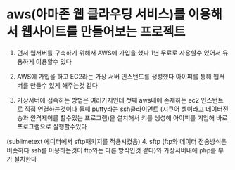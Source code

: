 # aws(아마존 웹 클라우딩 서비스)를 이용해서 웹사이트를 만들어보는 프로젝트


1. 먼저 웹서버를 구축하기 위해서 AWS에 가입을 했다 1년 무료로 사용할수 있어서 유용하게 이용할수 있다



2. AWS에 가입을 하고 EC2라는 가상 서버 인스턴드를 생성했다 아이피를 통해 웹서버를 만들수 있게 해주는것 같다



3. 가상서버에 접속하는 방법은 여러가지인데 
  첫째 aws내에 존재하는 ec2 인스턴트로 직접 연결하는것이다
  둘째 putty라는 ssh클라이언트 (시큐어 셀이라고 데이터전송과 원격제어를 할수있는 프로그램)을 설치해서 키를 생성해 아이피를 기입해 바로 프로그램으로 실행할수있다
  
 
 
 (sublimetext 에디터에서 sftp패키지를 적용시켰음)
4. sftp (ftp와 데이터 전송방식은 비슷하다 ssh를 이용하는것이 ftp와는 다른 방식인것 같다)와 가상서버내에 php를 부가 설치한다



